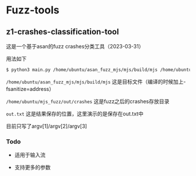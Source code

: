 # Fuzz-tools

## z1-crashes-classification-tool

这是一个基于asan的fuzz crashes分类工具（2023-03-31）

用法如下

```bash
$ python3 main.py /home/ubuntu/asan_fuzz_mjs/mjs/build/mjs /home/ubuntu/mjs_fuzz/out/crashes out.txt
```

`/home/ubuntu/asan_fuzz_mjs/mjs/build/mjs` 这是目标文件（编译的时候加上-fsanitize=address）

`/home/ubuntu/mjs_fuzz/out/crashes` 这是fuzz之后的crashes存放目录

`out.txt` 这是结果保存的位置，这里演示的是保存在out.txt中

目前只写了argv[1]/argv[2]/argv[3]

### Todo

- 适用于输入流

- 支持更多的参数
